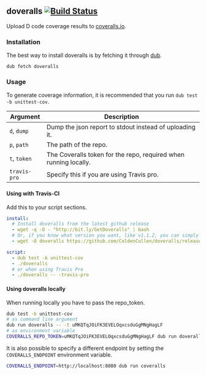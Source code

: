 ## doveralls [![Build Status](https://img.shields.io/travis/ColdenCullen/doveralls.svg?style=flat)](https://travis-ci.org/ColdenCullen/doveralls)

Upload D code coverage results to [coveralls.io](https://coveralls.io/).

### Installation

The best way to install doveralls is by fetching it through [dub](http://code.dlang.org).
```
dub fetch doveralls
```

### Usage

To generate coverage information, it is recommended that you run `dub test -b unittest-cov`.

| Argument     | Description                                                       |
|--------------|-------------------------------------------------------------------|
| `d`, `dump`  | Dump the json report to stdout instead of uploading it.           |
| `p`, `path`  | The path of the repo.                                             |
| `t`, `token` | The Coveralls token for the repo, required when running locally.  |
| `travis-pro` | Specify this if you are using Travis pro.                         |

#### Using with Travis-CI

Add this to your script sections.
```yml
install:
  # Install doveralls from the latest github release
  - wget -q -O - "http://bit.ly/GetDoveralls" | bash
  # Or, if you know what version you want, like v1.1.2, you can simply use this instead:
  - wget -O doveralls https://github.com/ColdenCullen/doveralls/releases/download/v1.1.2/doveralls_travis

script:
  - dub test -b unittest-cov
  - ./doveralls
  # or when using Travis Pro
  - ./doveralls -- -travis-pro
```
#### Using doveralls locally

When running locally you have to pass the repo_token.

```sh
dub test -b unittest-cov
# as command line argument
dub run doveralls -- -t uMKQTqJOiFK3EVELOqxcsduGgMNgHagLF
# as environment variable
COVERALLS_REPO_TOKEN=uMKQTqJOiFK3EVELOqxcsduGgMNgHagLF dub run doveralls
```

It is also possible to specify a different endpoint by setting the
`COVERALLS_ENDPOINT` environment variable.

```sh
COVERALLS_ENDPOINT=http://localhost:8080 dub run coveralls
```
